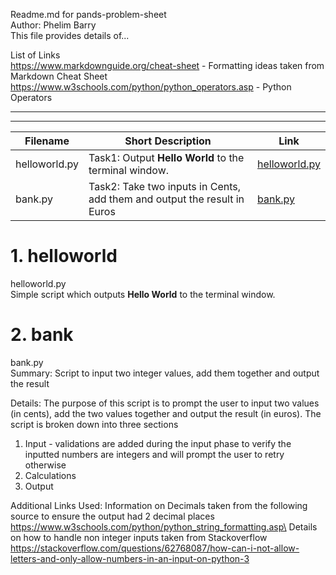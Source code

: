 Readme.md for pands-problem-sheet  
Author: Phelim Barry  
This file provides details of...

List of Links  
https://www.markdownguide.org/cheat-sheet - Formatting ideas taken from Markdown Cheat Sheet  
https://www.w3schools.com/python/python_operators.asp - Python Operators

---
---

| Filename | Short Description | Link |
| --- | ---| ---|
| helloworld.py | Task1: Output **Hello World** to the terminal window. | [helloworld.py](#1-helloworld) 
| bank.py| Task2: Take two inputs in Cents, add them and output the result in Euros | [bank.py](#2-bank) 


# 1. helloworld

helloworld.py  
Simple script which outputs **Hello World** to the terminal window.

# 2. bank

bank.py  
Summary: Script to input two integer values, add them together and output the result

Details: The purpose of this script is to prompt the user to input two values (in cents), add the two values together and output the result (in euros). The script is broken down into three sections
1) Input - validations are added during the input phase to verify the inputted numbers are integers and will prompt the user to retry otherwise
2) Calculations
3) Output

Additional Links Used:
Information on Decimals taken from the following source to ensure the output had 2 decimal places   https://www.w3schools.com/python/python_string_formatting.asp\
Details on how to handle non integer inputs taken from Stackoverflow
https://stackoverflow.com/questions/62768087/how-can-i-not-allow-letters-and-only-allow-numbers-in-an-input-on-python-3



